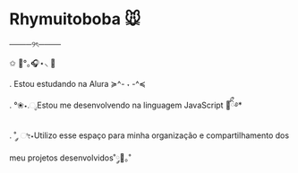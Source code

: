 # Rhymuitoboba 🐭
────୨ৎ────

✩ 🎀°｡🎧⋆⸜ 🌷

. Estou estudando na Alura ≽^- ˕ -^≼

. °❀⋆.ೃEstou me desenvolvendo na linguagem JavaScript 🧸ིྀ࿔*

. ˚ ༘ ೀ⋆Utilizo esse espaço para minha organização e compartilhamento dos meu projetos desenvolvidos˚༘🦕｡˚
